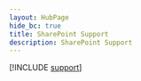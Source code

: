 ```yaml
--- 
layout: HubPage
hide_bc: true
title: SharePoint Support
description: SharePoint Support
---
```


[!INCLUDE [support](../../common/Office/troubleshoot.md)]